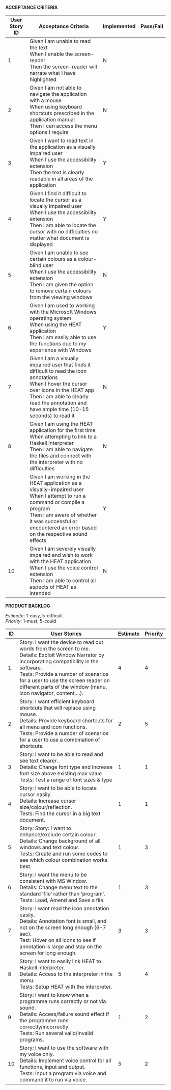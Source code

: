 **ACCEPTANCE CRITERIA**

| **User Story ID** | **Acceptance Criteria** | **Implemented** | **Pass/Fail** |
| ------ | ------ | ------ | ------ |
| 1 | Given I am unable to read the text <br>When I enable the screen-reader <br>Then the screen-reader will  narrate what I have highlighted | N | |
| 2 | Given I am not able to navigate the application with a mouse <br>When using keyboard shortcuts prescribed in the application manual <br>Then I can access the menu options I require | N | |
| 3 | Given I want to read text in the application as a visually impaired user <br>When I use the accessibility extension <br>Then the text is clearly readable in all areas of the application | Y | |
| 4 | Given I find it difficult to locate the cursor as a visually impaired user <br>When I use the accessibility extension <br>Then I am able to locate the cursor with no difficulties no matter what document is displayed | Y | |
| 5 | Given I am unable to see certain colours as a colour-blind user <br>When I use the accessibility extension <br>Then I am given the option to remove certain colours from the viewing windows | N | |
| 6 | Given I am used to working with the Microsoft Windows operating system <br>When using the HEAT application <br>Then I am easily able to use the functions due to my experience with Windows | Y | |
| 7 | Given I am a visually impaired user that finds it difficult to read the icon annotations <br>When I hover the cursor over icons in the HEAT app <br>Then I am able to clearly read the annotation and have ample time (10-15 seconds) to read it | N | |
| 8 | Given I am using the HEAT application for the first time <br>When attempting to link to a Haskell interpreter <br>Then I am able to navigate the files and connect with the interpreter with no difficulties | N | |
| 9 | Given I am working in the HEAT application as a visually-impaired user <br>When I attempt to run a command or compile a program <br>Then I am aware of whether it was successful or encountered an error based on the respective sound effects | Y | |
| 10 | Given I am severely visually impaired and wish to work with the HEAT application <br>When I use the voice control extension <br>Then I am able to control all aspects of HEAT as intended | N | |


**PRODUCT BACKLOG**

*Estimate*: 1-easy, 5-difficult  
*Priority*: 1-must, 5-could

| **ID** | **User Stories** | **Estimate** | **Priority** |
| ------ | ------ | ------ | ------ |
| 1 | Story: I want the device to read out words from the screen to me. <br>Details: Exploit Window Narrator by incorporating compatibility in the software. <br>Tests: Provide a number of scenarios for a user to use the screen reader on different parts of the window (menu, icon navigator, content,...). | 4 | 4 |
| 2 | Story: I want efficient keyboard shortcuts that will replace using mouse. <br>Details: Provide keyboard shortcuts for all menu and icon functions. <br>Tests: Provide a number of scenarios for a user to use a combination of shortcuts. | 2 | 5 |
| 3 | Story: I want to be able to read and see text clearer. <br>Details: Change font type and increase font size above existing max value. <br>Tests: Test a range of font sizes & type | 1 | 1 |
| 4 | Story: I want to be able to locate cursor easily. <br>Details: Increase cursor size/colour/reflection. <br>Tests: Find the cursor in a big text document.| 1 | 1 |
| 5 | Story: Story: I want to enhance/exclude certain colour. <br>Details: Change background of all windows and text colour. <br>Tests: Create and run some codes to see which colour combination works best. | 1 | 3 |
| 6 | Story: I want the menu to be consistent with MS Window. <br>Details: Change menu text to the standard ‘file’ rather than ‘program’. <br>Tests: Load, Amend and Save a file.| 1 | 3 |
| 7 | Story: I want read the icon annotation easily. <br>Details: Annotation font is small, and not on the screen long enough (6-7 sec). <br>Test: Hover on all icons to see if annotation is large and stay on the screen for long enough. | 3 | 3 |
| 8 | Story: I want to easily link HEAT to Haskell interpreter. <br>Details: Access to the interpreter in the menu. <br>Tests: Setup HEAT with the interpreter. | 5 | 4 |
| 9 | Story: I want to know when a programme runs correctly or not via sound. <br>Details: Access/failure sound effect if the programme runs correctly/incorrectly. <br>Tests: Run several valid/invalid programs.| 1 | 2 |
| 10 | Story: I want to use the software with my voice only. <br>Details: Implement voice control for all functions, input and output. <br>Tests: Input a program via voice and command it to run via voice. | 5 | 2 |
